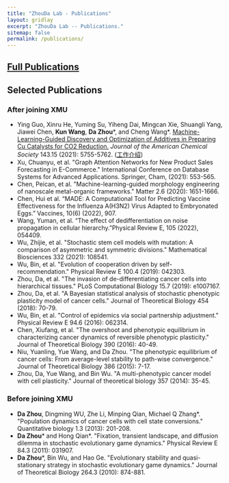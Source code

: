 ```yaml
---
title: "ZhouDa Lab - Publications"
layout: gridlay
excerpt: "ZhouDa Lab -- Publications."
sitemap: false
permalink: /publications/
---
```



## [Full Publications](https://scholar.google.com/citations?user=i9YneRcAAAAJ&hl=zh-CN) 

## Selected Publications 

### After joining XMU

- Ying Guo, Xinru He, Yuming Su, Yiheng Dai, Mingcan Xie, Shuangli Yang, Jiawei Chen, **Kun Wang**, **Da Zhou***, and Cheng Wang*. [Machine-Learning-Guided Discovery and Optimization of Additives in Preparing Cu Catalysts for CO2 Reduction.](https://pubs.acs.org/doi/abs/10.1021/jacs.1c00339) *Journal of the American Chemical Society* 143.15 (2021): 5755-5762. ([工作介绍](https://chem.xmu.edu.cn/info/1274/10577.htm))
- Xu, Chuanyu, et al. "Graph Attention Networks for New Product Sales Forecasting in E-Commerce." International Conference on Database Systems for Advanced Applications. Springer, Cham, (2021): 553-565.
- Chen, Peican, et al. "Machine-learning-guided morphology engineering of nanoscale metal-organic frameworks." Matter 2.6 (2020): 1651-1666.
- Chen, Hui et al. “MADE: A Computational Tool for Predicting Vaccine Effectiveness for the Influenza A(H3N2) Virus Adapted to Embryonated Eggs.” Vaccines, 10(6) (2022), 907.
- Wang, Yuman, et al. “The effect of dedifferentiation on noise propagation in cellular hierarchy.”Physical Review E, 105 (2022), 054409.
- Wu, Zhijie, et al. "Stochastic stem cell models with mutation: A comparison of asymmetric and symmetric divisions." Mathematical Biosciences 332 (2021): 108541.
- Wu, Bin, et al. "Evolution of cooperation driven by self-recommendation." Physical Review E 100.4 (2019): 042303.
- Zhou, Da, et al. "The invasion of de-differentiating cancer cells into hierarchical tissues." PLoS Computational Biology 15.7 (2019): e1007167.
- Zhou, Da, et al. "A Bayesian statistical analysis of stochastic phenotypic plasticity model of cancer cells." Journal of Theoretical Biology 454 (2018): 70-79.
- Wu, Bin, et al. "Control of epidemics via social partnership adjustment." Physical Review E 94.6 (2016): 062314.
- Chen, Xiufang, et al. "The overshoot and phenotypic equilibrium in characterizing cancer dynamics of reversible phenotypic plasticity." Journal of Theoretical Biology 390 (2016): 40-49.
- Niu, Yuanling, Yue Wang, and Da Zhou. "The phenotypic equilibrium of cancer cells: From average-level stability to path-wise convergence." Journal of Theoretical Biology 386 (2015): 7-17.
- Zhou, Da, Yue Wang, and Bin Wu. "A multi-phenotypic cancer model with cell plasticity." Journal of theoretical biology 357 (2014): 35-45.


### Before joining XMU
- **Da Zhou**, Dingming WU, Zhe Li, Minping Qian, Michael Q Zhang*. "Population dynamics of cancer cells with cell state conversions." Quantitative biology 1.3 (2013): 201-208.
- **Da Zhou*** and Hong Qian*. "Fixation, transient landscape, and diffusion dilemma in stochastic evolutionary game dynamics." Physical Review E 84.3 (2011): 031907.
- **Da Zhou***, Bin Wu, and Hao Ge. "Evolutionary stability and quasi-stationary strategy in stochastic evolutionary game dynamics." Journal of Theoretical Biology 264.3 (2010): 874-881.

